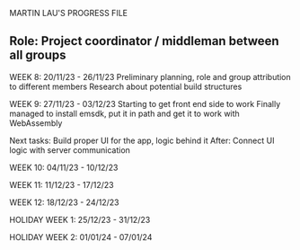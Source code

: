 MARTIN LAU'S PROGRESS FILE

Role: Project coordinator / middleman between all groups
--------
WEEK 8: 20/11/23 - 26/11/23
Preliminary planning, role and group attribution to different members
Research about potential build structures

WEEK 9: 27/11/23 - 03/12/23
Starting to get front end side to work
Finally managed to install emsdk, put it in path and get it to work with WebAssembly

Next tasks:
Build proper UI for the app, logic behind it
After: Connect UI logic with server communication


WEEK 10: 04/11/23 - 10/12/23


WEEK 11: 11/12/23 - 17/12/23


WEEK 12: 18/12/23 - 24/12/23


HOLIDAY WEEK 1: 25/12/23 - 31/12/23


HOLIDAY WEEK 2: 01/01/24 - 07/01/24
